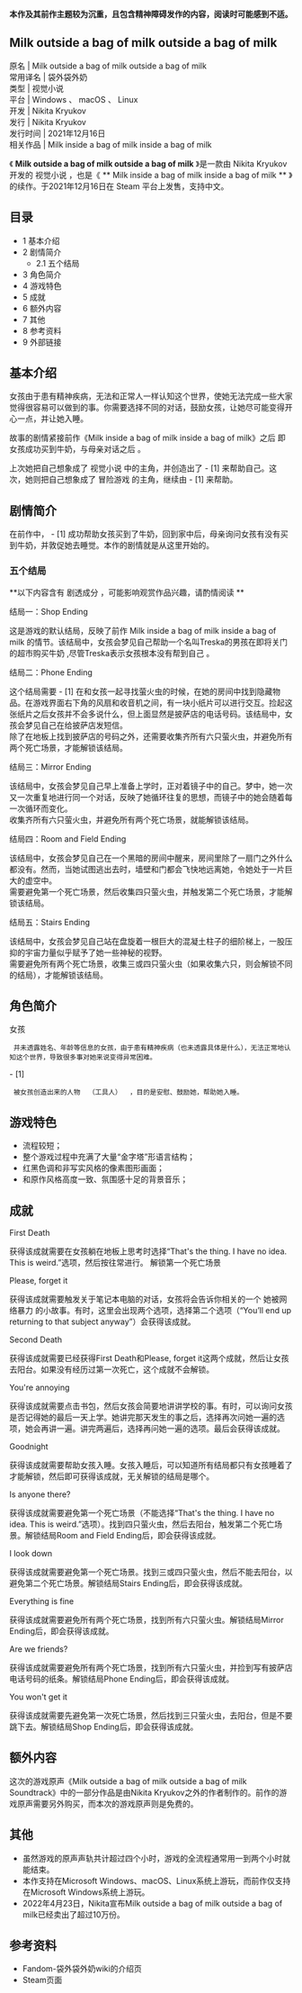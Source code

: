 **本作及其前作主题较为沉重，且包含精神障碍发作的内容，阅读时可能感到不适。**

Milk outside a bag of milk outside a bag of milk  
---  
原名  |  Milk outside a bag of milk outside a bag of milk   
常用译名  |  袋外袋外奶   
类型  |  视觉小说   
平台  |  Windows  、  macOS  、  Linux   
开发  |  Nikita Kryukov   
发行  |  Nikita Kryukov   
发行时间  |  2021年12月16日   
相关作品  |  Milk inside a bag of milk inside a bag of milk   
  
《 **Milk outside a bag of milk outside a bag of milk** 》是一款由  Nikita Kryukov
开发的  视觉小说  ，也是《 ** Milk inside a bag of milk inside a bag of milk  **
》的续作。于2021年12月16日在  Steam  平台上发售，支持中文。

##  目录

  * 1  基本介绍 
  * 2  剧情简介 
    * 2.1  五个结局 
  * 3  角色简介 
  * 4  游戏特色 
  * 5  成就 
  * 6  额外内容 
  * 7  其他 
  * 8  参考资料 
  * 9  外部链接 

##  基本介绍

女孩由于患有精神疾病，无法和正常人一样认知这个世界，使她无法完成一些大家觉得很容易可以做到的事。你需要选择不同的对话，鼓励女孩，让她尽可能变得开心一点，并让她入睡。

故事的剧情紧接前作《Milk inside a bag of milk inside a bag of milk》之后  即女孩成功买到牛奶，与母亲对话之后
。

上次她把自己想象成了  视觉小说  中的主角，并创造出了  \-  [1]  来帮助自己。这次，她则把自己想象成了  冒险游戏  的主角，继续由  \-
[1]  来帮助。

##  剧情简介

在前作中，  \-  [1]  成功帮助女孩买到了牛奶，回到家中后，母亲询问女孩有没有买到牛奶，并敦促她去睡觉。本作的剧情就是从这里开始的。

###  五个结局

**以下内容含有 剧透成分  ，可能影响观赏作品兴趣，请酌情阅读 **

结局一：Shop Ending

这是游戏的默认结局，反映了前作  Milk inside a bag of milk inside a bag of milk
的情节。该结局中，女孩会梦见自己帮助一个名叫Treska的男孩在即将关门的超市购买牛奶  ,尽管Treska表示女孩根本没有帮到自己  。

结局二：Phone Ending

这个结局需要  \-  [1]
在和女孩一起寻找萤火虫的时候，在她的房间中找到隐藏物品。在游戏界面右下角的风扇和收音机之间，有一块小纸片可以进行交互。捡起这张纸片之后女孩并不会多说什么，但上面显然是披萨店的电话号码。该结局中，女孩会梦见自己在给披萨店发短信。  
除了在地板上找到披萨店的号码之外，还需要收集齐所有六只萤火虫，并避免所有两个死亡场景，才能解锁该结局。

结局三：Mirror Ending

该结局中，女孩会梦见自己早上准备上学时，正对着镜子中的自己。梦中，她一次又一次重复地进行同一个对话，反映了她循环往复的思想，而镜子中的她会随着每一次循环而变化。  
收集齐所有六只萤火虫，并避免所有两个死亡场景，就能解锁该结局。

结局四：Room and Field Ending

该结局中，女孩会梦见自己在一个黑暗的房间中醒来，房间里除了一扇门之外什么都没有。然而，当她试图逃出去时，墙壁和门都会飞快地远离她，令她处于一片巨大的虚空中。  
需要避免第一个死亡场景，然后收集四只萤火虫，并触发第二个死亡场景，才能解锁该结局。

结局五：Stairs Ending

该结局中，女孩会梦见自己站在盘旋着一根巨大的混凝土柱子的细阶梯上，一股压抑的宇宙力量似乎赋予了她一些神秘的视野。  
需要避免所有两个死亡场景，收集三或四只萤火虫（如果收集六只，则会解锁不同的结局），才能解锁该结局。

##  角色简介

女孩

     并未透露姓名、年龄等信息的女孩，由于患有精神疾病（也未透露具体是什么），无法正常地认知这个世界，导致很多事对她来说变得异常困难。 
\-  [1]

     被女孩创造出来的人物  （工具人）  ，目的是安慰、鼓励她，帮助她入睡。 

##  游戏特色

  * 流程较短； 
  * 整个游戏过程中充满了大量“金字塔”形语言结构； 
  * 红黑色调和非写实风格的像素图形画面； 
  * 和原作风格高度一致、氛围感十足的背景音乐； 

##  成就

First Death

获得该成就需要在女孩躺在地板上思考时选择“That's the thing. I have no idea. This is
weird.”选项，然后按往常进行。  解锁第一个死亡场景

Please, forget it

获得该成就需要触发关于笔记本电脑的对话，女孩将会告诉你相关的一个  她被网络暴力  的小故事。有时，这里会出现两个选项，选择第二个选项（“You’ll
end up returning to that subject anyway”）会获得该成就。

Second Death

获得该成就需要已经获得First Death和Please, forget it这两个成就，然后让女孩去阳台。如果没有经历过第一次死亡，这个成就不会解锁。

You're annoying

获得该成就需要点击书包，然后女孩会简要地讲讲学校的事。有时，可以询问女孩是否记得她的最后一天上学。她讲完那天发生的事之后，选择再次问她一遍的选项，她会再讲一遍。讲完两遍后，选择再问她一遍的选项。最后会获得该成就。

Goodnight

获得该成就需要帮助女孩入睡。女孩入睡后，可以知道所有结局都只有女孩睡着了才能解锁，然后即可获得该成就，无关解锁的结局是哪个。

Is anyone there?

获得该成就需要避免第一个死亡场景（不能选择“That's the thing. I have no idea. This is
weird.”选项）。找到四只萤火虫，然后去阳台，触发第二个死亡场景。解锁结局Room and Field Ending后，即会获得该成就。

I look down

获得该成就需要避免第一个死亡场景。找到三或四只萤火虫，然后不能去阳台，以避免第二个死亡场景。解锁结局Stairs Ending后，即会获得该成就。

Everything is fine

获得该成就需要避免所有两个死亡场景，找到所有六只萤火虫。解锁结局Mirror Ending后，即会获得该成就。

Are we friends?

获得该成就需要避免所有两个死亡场景，找到所有六只萤火虫，并捡到写有披萨店电话号码的纸条。解锁结局Phone Ending后，即会获得该成就。

You won't get it

获得该成就需要先避免第一次死亡场景，然后找到三只萤火虫，去阳台，但是不要跳下去。解锁结局Shop Ending后，即会获得该成就。

##  额外内容

这次的游戏原声《Milk outside a bag of milk outside a bag of milk
Soundtrack》中的一部分作品是由Nikita Kryukov之外的作者制作的。前作的游戏原声需要另外购买，而本次的游戏原声则是免费的。

##  其他

  * 虽然游戏的原声声轨共计超过四个小时，游戏的全流程通常用一到两个小时就能结束。 
  * 本作支持在Microsoft Windows、macOS、Linux系统上游玩，而前作仅支持在Microsoft Windows系统上游玩。 
  * 2022年4月23日，Nikita宣布Milk outside a bag of milk outside a bag of milk已经卖出了超过10万份。 

##  参考资料

  * Fandom-袋外袋外奶wiki的介绍页 
  * Steam页面 
